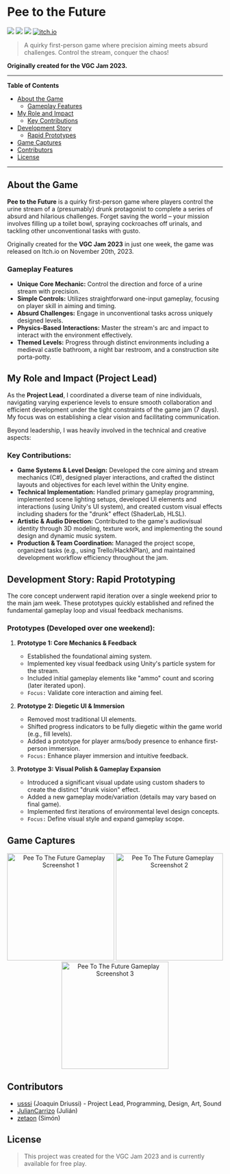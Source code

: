 # Pee to the Future

![](https://img.shields.io/badge/ShaderLab-53.1%25-blueviolet)
![](https://img.shields.io/badge/C%23-39.8%25-blue)
![](https://img.shields.io/badge/HLSL-7.1%25-green)
[![itch.io](https://img.shields.io/badge/Play%20on-itch.io-red?logo=itchdotio)](https://ussi.itch.io/pee-to-the-future)

> A quirky first-person game where precision aiming meets absurd challenges. Control the stream, conquer the chaos!

**Originally created for the VGC Jam 2023.**

---

**Table of Contents**
- [About the Game](#about-the-game)
  - [Gameplay Features](#gameplay-features)
- [My Role and Impact](#my-role-and-impact-project-lead)
  - [Key Contributions](#key-contributions)
- [Development Story](#development-story-rapid-prototyping)
  - [Rapid Prototypes](#prototypes-developed-over-one-weekend)
- [Game Captures](#game-captures)
- [Contributors](#contributors)
- [License](#license)

---

## About the Game

**Pee to the Future** is a quirky first-person game where players control the urine stream of a (presumably) drunk protagonist to complete a series of absurd and hilarious challenges. Forget saving the world – your mission involves filling up a toilet bowl, spraying cockroaches off urinals, and tackling other unconventional tasks with gusto.

Originally created for the **VGC Jam 2023** in just one week, the game was released on Itch.io on November 20th, 2023.

### Gameplay Features

-   **Unique Core Mechanic:** Control the direction and force of a urine stream with precision.
-   **Simple Controls:** Utilizes straightforward one-input gameplay, focusing on player skill in aiming and timing.
-   **Absurd Challenges:** Engage in unconventional tasks across uniquely designed levels.
-   **Physics-Based Interactions:** Master the stream's arc and impact to interact with the environment effectively.
-   **Themed Levels:** Progress through distinct environments including a medieval castle bathroom, a night bar restroom, and a construction site porta-potty.

## My Role and Impact (Project Lead)

As the **Project Lead**, I coordinated a diverse team of nine individuals, navigating varying experience levels to ensure smooth collaboration and efficient development under the tight constraints of the game jam (7 days). My focus was on establishing a clear vision and facilitating communication.

Beyond leadership, I was heavily involved in the technical and creative aspects:

### Key Contributions:

-   **Game Systems & Level Design:** Developed the core aiming and stream mechanics (C#), designed player interactions, and crafted the distinct layouts and objectives for each level within the Unity engine.
-   **Technical Implementation:** Handled primary gameplay programming, implemented scene lighting setups, developed UI elements and interactions (using Unity's UI system), and created custom visual effects including shaders for the "drunk" effect (ShaderLab, HLSL).
-   **Artistic & Audio Direction:** Contributed to the game's audiovisual identity through 3D modeling, texture work, and implementing the sound design and dynamic music system.
-   **Production & Team Coordination:** Managed the project scope, organized tasks (e.g., using Trello/HackNPlan), and maintained development workflow efficiency throughout the jam.

## Development Story: Rapid Prototyping

The core concept underwent rapid iteration over a single weekend prior to the main jam week. These prototypes quickly established and refined the fundamental gameplay loop and visual feedback mechanisms.

### Prototypes (Developed over one weekend):

1.  **Prototype 1: Core Mechanics & Feedback**
    * Established the foundational aiming system.
    * Implemented key visual feedback using Unity's particle system for the stream.
    * Included initial gameplay elements like "ammo" count and scoring (later iterated upon).
    * `Focus:` Validate core interaction and aiming feel.

2.  **Prototype 2: Diegetic UI & Immersion**
    * Removed most traditional UI elements.
    * Shifted progress indicators to be fully diegetic within the game world (e.g., fill levels).
    * Added a prototype for player arms/body presence to enhance first-person immersion.
    * `Focus:` Enhance player immersion and intuitive feedback.

3.  **Prototype 3: Visual Polish & Gameplay Expansion**
    * Introduced a significant visual update using custom shaders to create the distinct "drunk vision" effect.
    * Added a new gameplay mode/variation (details may vary based on final game).
    * Implemented first iterations of environmental level design concepts.
    * `Focus:` Define visual style and expand gameplay scope.

## Game Captures

<p align="center"> 
  <img src="https://img.itch.zone/aW1hZ2UvMjAyMzA2Mi8xMTkyNjI3Ny5wbmc=/original/1im0Mz.png" alt="Pee To The Future Gameplay Screenshot 1" width="250"/>
  <img src="https://img.itch.zone/aW1hZ2UvMjAyMzA2Mi8xMTkyNjI3NS5wbmc=/original/mHSaoS.png" alt="Pee To The Future Gameplay Screenshot 2" width="250"/>
  <img src="https://img.itch.zone/aW1hZ2UvMjAyMzA2Mi8xMTkyNjI3Ni5wbmc=/original/2B5jjx.png" alt="Pee To The Future Gameplay Screenshot 3" width="250"/>
</p>

## Contributors

-   [usssi](https://github.com/usssi) (Joaquin Driussi) - Project Lead, Programming, Design, Art, Sound
-   [JulianCarrizo](https://github.com/JulianCarrizo) (Julián) 
-   [zetaon](https://github.com/zetaon) (Simón)

## License
> This project was created for the VGC Jam 2023 and is currently available for free play. 
